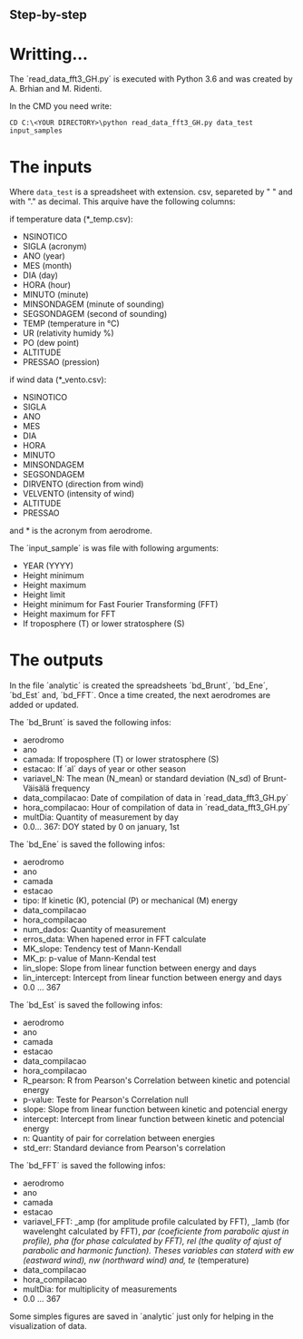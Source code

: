 ## Step-by-step

# Writting...

The ´read_data_fft3_GH.py´ is executed with Python 3.6 and was created by A. Brhian and M. Ridenti.

In the CMD you need write:

```
CD C:\<YOUR DIRECTORY>\python read_data_fft3_GH.py data_test input_samples
```
# The inputs

Where `data_test` is a spreadsheet with extension. csv, separeted by " " and with "." as decimal. This arquive have the following columns:

if temperature data (\*_temp.csv):
- NSINOTICO
- SIGLA (acronym)
- ANO (year)
- MES (month)
- DIA (day)
- HORA (hour)
- MINUTO (minute)
- MINSONDAGEM (minute of sounding)
- SEGSONDAGEM (second of sounding)
- TEMP (temperature in °C)
- UR (relativity humidy %)
- PO (dew point)
- ALTITUDE 
- PRESSAO (pression)

if wind data (\*_vento.csv):
- NSINOTICO
- SIGLA
- ANO
- MES
- DIA
- HORA
- MINUTO
- MINSONDAGEM
- SEGSONDAGEM
- DIRVENTO (direction from wind)
- VELVENTO (intensity of wind)
- ALTITUDE
- PRESSAO

and \* is the acronym from aerodrome.

The ´input_sample´ is was file with following arguments:

- YEAR (YYYY)
- Height minimum
- Height maximum
- Height limit
- Height minimum for Fast Fourier Transforming (FFT)
- Height maximum for FFT
- If troposphere (T) or lower stratosphere (S)

# The outputs

In the file ´analytic´ is created the spreadsheets ´bd_Brunt´, ´bd_Ene´, ´bd_Est´ and, ´bd_FFT´. Once a time created, the next aerodromes are added or updated.

The ´bd_Brunt´ is saved the following infos:
- aerodromo
- ano
- camada: If troposphere (T) or lower stratosphere (S)
- estacao: If ´al´ days of year or other season
- variavel_N: The mean (N_mean) or standard deviation (N_sd) of Brunt-Väisälä frequency
- data_compilacao: Date of compilation of data in ´read_data_fft3_GH.py´
- hora_compilacao: Hour of compilation of data in ´read_data_fft3_GH.py´
- multDia: Quantity of measurement by day
- 0.0... 367: DOY stated by 0 on january, 1st

The ´bd_Ene´ is saved the following infos:
- aerodromo
- ano
- camada
- estacao
- tipo: If kinetic (K), potencial (P) or mechanical (M) energy
- data_compilacao
- hora_compilacao
- num_dados: Quantity of measurement
- erros_data: When hapened error in FFT calculate
- MK_slope: Tendency test of Mann-Kendall
- MK_p: p-value of Mann-Kendal test
- lin_slope: Slope from linear function between energy and days
- lin_intercept: Intercept from linear function between energy and days
- 0.0 ... 367

The ´bd_Est´ is saved the following infos:
- aerodromo
- ano
- camada
- estacao
- data_compilacao
- hora_compilacao
- R_pearson: R from Pearson's Correlation between kinetic and potencial energy
- p-value: Teste for Pearson's Correlation null
- slope: Slope from linear function between kinetic and potencial energy
- intercept: Intercept from linear function between kinetic and potencial energy
- n: Quantity of pair for correlation between energies
- std_err: Standard deviance from Pearson's correlation

The ´bd_FFT´ is saved the following infos:
- aerodromo
- ano
- camada
- estacao
- variavel_FFT: _amp (for amplitude profile calculated by FFT), _lamb (for wavelenght calculated by FFT), _par (coeficiente from parabolic ajust in profile), _pha (for phase calculated by FFT), _rel (the quality of ajust of parabolic and harmonic function). Theses variables can staterd with ew_ (eastward wind), nw_ (northward wind) and, te_ (temperature)
- data_compilacao
- hora_compilacao
- multDia: for multiplicity of measurements
- 0.0 ... 367

Some simples figures are saved in ´analytic´ just only for helping in the visualization of data.